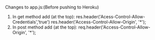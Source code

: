Changes to app.js:(Before pushing to Heroku)
1) In get method add (at the top): 
    res.header('Acess-Control-Allow-Credentials','true')
    res.header('Access-Control-Allow-Origin', '*');
2) In post method add (at the top):
    req.header('Access-Control-Allow-Origin', '*');